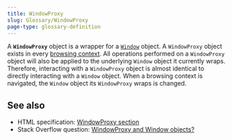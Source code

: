 ```yaml
---
title: WindowProxy
slug: Glossary/WindowProxy
page-type: glossary-definition
---
```


A **`WindowProxy`** object is a wrapper for a [`Window`](/en-US/docs/Web/API/Window) object. A `WindowProxy` object exists in every [browsing context](/en-US/docs/Glossary/Browsing_context). All operations performed on a `WindowProxy` object will also be applied to the underlying `Window` object it currently wraps. Therefore, interacting with a `WindowProxy` object is almost identical to directly interacting with a `Window` object. When a browsing context is navigated, the `Window` object its `WindowProxy` wraps is changed.

## See also

- HTML specification: [WindowProxy section](https://html.spec.whatwg.org/multipage/window-object.html#the-windowproxy-exotic-object)
- Stack Overflow question: [WindowProxy and Window objects?](https://stackoverflow.com/questions/16092835/windowproxy-and-window-objects)
